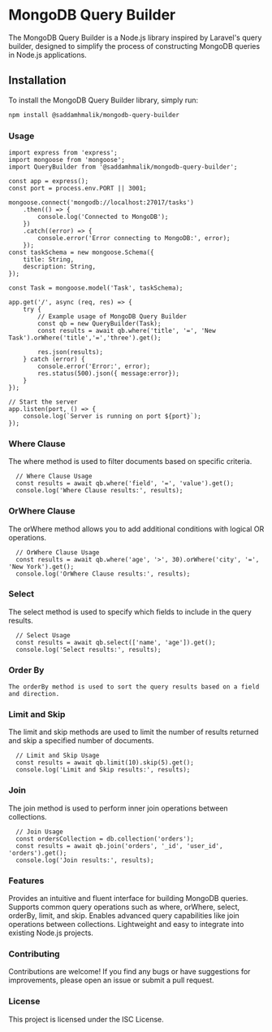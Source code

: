 # MongoDB Query Builder

The MongoDB Query Builder is a Node.js library inspired by Laravel's query builder, designed to simplify the process of constructing MongoDB queries in Node.js applications.

## Installation

To install the MongoDB Query Builder library, simply run:

```bash
npm install @saddamhmalik/mongodb-query-builder
```
### Usage

```code
import express from 'express';
import mongoose from 'mongoose';
import QueryBuilder from '@saddamhmalik/mongodb-query-builder';

const app = express();
const port = process.env.PORT || 3001;

mongoose.connect('mongodb://localhost:27017/tasks')
    .then(() => {
        console.log('Connected to MongoDB');
    })
    .catch((error) => {
        console.error('Error connecting to MongoDB:', error);
    });
const taskSchema = new mongoose.Schema({
    title: String,
    description: String,
});

const Task = mongoose.model('Task', taskSchema);

app.get('/', async (req, res) => {
    try {
        // Example usage of MongoDB Query Builder
        const qb = new QueryBuilder(Task);
        const results = await qb.where('title', '=', 'New Task').orWhere('title','=','three').get();

        res.json(results);
    } catch (error) {
        console.error('Error:', error);
        res.status(500).json({ message:error});
    }
});

// Start the server
app.listen(port, () => {
    console.log(`Server is running on port ${port}`);
});

```

### Where Clause
The where method is used to filter documents based on specific criteria.
```code
  // Where Clause Usage
  const results = await qb.where('field', '=', 'value').get();
  console.log('Where Clause results:', results);

```

### OrWhere Clause
The orWhere method allows you to add additional conditions with logical OR operations.
```code
  // OrWhere Clause Usage
  const results = await qb.where('age', '>', 30).orWhere('city', '=', 'New York').get();
  console.log('OrWhere Clause results:', results);

```

### Select
The select method is used to specify which fields to include in the query results.
```code
  // Select Usage
  const results = await qb.select(['name', 'age']).get();
  console.log('Select results:', results);
```

### Order By
```code
The orderBy method is used to sort the query results based on a field and direction.
```


### Limit and Skip
The limit and skip methods are used to limit the number of results returned and skip a specified number of documents.
```code
  // Limit and Skip Usage
  const results = await qb.limit(10).skip(5).get();
  console.log('Limit and Skip results:', results);

```

### Join
The join method is used to perform inner join operations between collections.
```code
  // Join Usage
  const ordersCollection = db.collection('orders');
  const results = await qb.join('orders', '_id', 'user_id', 'orders').get();
  console.log('Join results:', results);
```

### Features
Provides an intuitive and fluent interface for building MongoDB queries.
Supports common query operations such as where, orWhere, select, orderBy, limit, and skip.
Enables advanced query capabilities like join operations between collections.
Lightweight and easy to integrate into existing Node.js projects.
### Contributing
Contributions are welcome! If you find any bugs or have suggestions for improvements, please open an issue or submit a pull request.

### License
This project is licensed under the ISC License.
